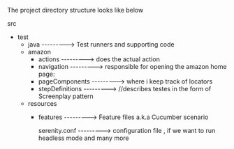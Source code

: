 The project directory structure looks like below 

src
+ test
    + java         --------->                 Test runners and supporting code
    + amazon
      + actions    --------->                 does the actual action 
      + navigation --------->                 responsible for opening the amazon home page:
      + pageComponents  --------->              where i keep  track of locators
      + stepDefinitions  --------->             //describes testes in the form of Screenplay pattern
    + resources
        + features      --------->              Feature files  a.k.a Cucumber scenario
          
          serenity.conf  --------->               configuration file , if we want to run headless mode  and many more
